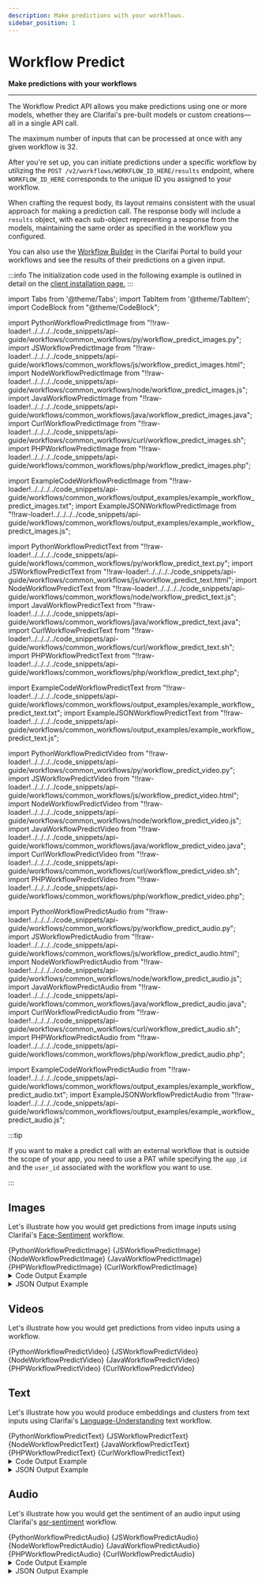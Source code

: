 ```yaml
---
description: Make predictions with your workflows.
sidebar_position: 1
---
```


# Workflow Predict

**Make predictions with your workflows**
<hr />

The Workflow Predict API allows you make predictions using one or more models, whether they are Clarifai's pre-built models or custom creations—all in a single API call.

The maximum number of inputs that can be processed at once with any given workflow is 32.

After you're set up, you can initiate predictions under a specific workflow by utilizing the `POST /v2/workflows/WORKFLOW_ID_HERE/results` endpoint, where `WORKFLOW_ID_HERE` corresponds to the unique ID you assigned to your workflow.

When crafting the request body, its layout remains consistent with the usual approach for making a prediction call. The response body will include a `results` object, with each sub-object representing a response from the models, maintaining the same order as specified in the workflow you configured.

You can also use the [Workflow Builder](https://docs.clarifai.com/portal-guide/workflows/workflow-builder) in the Clarifai Portal to build your workflows and see the results of their predictions on a given input.

:::info
The initialization code used in the following example is outlined in detail on the [client installation page.](https://docs.clarifai.com/api-guide/api-overview/api-clients/#client-installation-instructions)
:::

import Tabs from '@theme/Tabs';
import TabItem from '@theme/TabItem';
import CodeBlock from "@theme/CodeBlock";

import PythonWorkflowPredictImage from "!!raw-loader!../../../../code_snippets/api-guide/workflows/common_workflows/py/workflow_predict_images.py";
import JSWorkflowPredictImage from "!!raw-loader!../../../../code_snippets/api-guide/workflows/common_workflows/js/workflow_predict_images.html";
import NodeWorkflowPredictImage from "!!raw-loader!../../../../code_snippets/api-guide/workflows/common_workflows/node/workflow_predict_images.js";
import JavaWorkflowPredictImage from "!!raw-loader!../../../../code_snippets/api-guide/workflows/common_workflows/java/workflow_predict_images.java";
import CurlWorkflowPredictImage from "!!raw-loader!../../../../code_snippets/api-guide/workflows/common_workflows/curl/workflow_predict_images.sh";
import PHPWorkflowPredictImage from "!!raw-loader!../../../../code_snippets/api-guide/workflows/common_workflows/php/workflow_predict_images.php";

import ExampleCodeWorkflowPredictImage from "!!raw-loader!../../../../code_snippets/api-guide/workflows/common_workflows/output_examples/example_workflow_predict_images.txt";
import ExampleJSONWorkflowPredictImage from "!!raw-loader!../../../../code_snippets/api-guide/workflows/common_workflows/output_examples/example_workflow_predict_images.js";

import PythonWorkflowPredictText from "!!raw-loader!../../../../code_snippets/api-guide/workflows/common_workflows/py/workflow_predict_text.py";
import JSWorkflowPredictText from "!!raw-loader!../../../../code_snippets/api-guide/workflows/common_workflows/js/workflow_predict_text.html";
import NodeWorkflowPredictText from "!!raw-loader!../../../../code_snippets/api-guide/workflows/common_workflows/node/workflow_predict_text.js";
import JavaWorkflowPredictText from "!!raw-loader!../../../../code_snippets/api-guide/workflows/common_workflows/java/workflow_predict_text.java";
import CurlWorkflowPredictText from "!!raw-loader!../../../../code_snippets/api-guide/workflows/common_workflows/curl/workflow_predict_text.sh";
import PHPWorkflowPredictText from "!!raw-loader!../../../../code_snippets/api-guide/workflows/common_workflows/php/workflow_predict_text.php";

import ExampleCodeWorkflowPredictText from "!!raw-loader!../../../../code_snippets/api-guide/workflows/common_workflows/output_examples/example_workflow_predict_text.txt";
import ExampleJSONWorkflowPredictText from "!!raw-loader!../../../../code_snippets/api-guide/workflows/common_workflows/output_examples/example_workflow_predict_text.js";

import PythonWorkflowPredictVideo from "!!raw-loader!../../../../code_snippets/api-guide/workflows/common_workflows/py/workflow_predict_video.py";
import JSWorkflowPredictVideo from "!!raw-loader!../../../../code_snippets/api-guide/workflows/common_workflows/js/workflow_predict_video.html";
import NodeWorkflowPredictVideo from "!!raw-loader!../../../../code_snippets/api-guide/workflows/common_workflows/node/workflow_predict_video.js";
import JavaWorkflowPredictVideo from "!!raw-loader!../../../../code_snippets/api-guide/workflows/common_workflows/java/workflow_predict_video.java";
import CurlWorkflowPredictVideo from "!!raw-loader!../../../../code_snippets/api-guide/workflows/common_workflows/curl/workflow_predict_video.sh";
import PHPWorkflowPredictVideo from "!!raw-loader!../../../../code_snippets/api-guide/workflows/common_workflows/php/workflow_predict_video.php";

import PythonWorkflowPredictAudio from "!!raw-loader!../../../../code_snippets/api-guide/workflows/common_workflows/py/workflow_predict_audio.py";
import JSWorkflowPredictAudio from "!!raw-loader!../../../../code_snippets/api-guide/workflows/common_workflows/js/workflow_predict_audio.html";
import NodeWorkflowPredictAudio from "!!raw-loader!../../../../code_snippets/api-guide/workflows/common_workflows/node/workflow_predict_audio.js";
import JavaWorkflowPredictAudio from "!!raw-loader!../../../../code_snippets/api-guide/workflows/common_workflows/java/workflow_predict_audio.java";
import CurlWorkflowPredictAudio from "!!raw-loader!../../../../code_snippets/api-guide/workflows/common_workflows/curl/workflow_predict_audio.sh";
import PHPWorkflowPredictAudio from "!!raw-loader!../../../../code_snippets/api-guide/workflows/common_workflows/php/workflow_predict_audio.php";

import ExampleCodeWorkflowPredictAudio from "!!raw-loader!../../../../code_snippets/api-guide/workflows/common_workflows/output_examples/example_workflow_predict_audio.txt";
import ExampleJSONWorkflowPredictAudio from "!!raw-loader!../../../../code_snippets/api-guide/workflows/common_workflows/output_examples/example_workflow_predict_audio.js";

:::tip

If you want to make a predict call with an external workflow that is outside the scope of your app, you need to use a PAT while specifying the `app_id` and the `user_id` associated with the workflow you want to use. 

:::

## Images

Let's illustrate how you would get predictions from image inputs using Clarifai's [Face-Sentiment](https://clarifai.com/clarifai/main/workflows/Face-Sentiment) workflow.

<Tabs>

<TabItem value="python" label="Python">
    <CodeBlock className="language-python">{PythonWorkflowPredictImage}</CodeBlock>
</TabItem>

<TabItem value="js_rest" label="JavaScript (REST)">
    <CodeBlock className="language-javascript">{JSWorkflowPredictImage}</CodeBlock>
</TabItem>

<TabItem value="nodejs" label="NodeJS">
    <CodeBlock className="language-javascript">{NodeWorkflowPredictImage}</CodeBlock>
</TabItem>

<TabItem value="java" label="Java">
    <CodeBlock className="language-java">{JavaWorkflowPredictImage}</CodeBlock>
</TabItem>

<TabItem value="php" label="PHP">
    <CodeBlock className="language-php">{PHPWorkflowPredictImage}</CodeBlock>
</TabItem>

<TabItem value="curl" label="cURL">
    <CodeBlock className="language-bash">{CurlWorkflowPredictImage}</CodeBlock>
</TabItem>

</Tabs>

<details>
  <summary>Code Output Example</summary>
    <CodeBlock className="language-text">{ExampleCodeWorkflowPredictImage}</CodeBlock>
</details>

<details>
  <summary>JSON Output Example</summary>
    <CodeBlock className="language-javascript">{ExampleJSONWorkflowPredictImage}</CodeBlock>
</details>

## Videos

Let's illustrate how you would get predictions from video inputs using a workflow.

<Tabs>

<TabItem value="python" label="Python">
    <CodeBlock className="language-python">{PythonWorkflowPredictVideo}</CodeBlock>
</TabItem>

<TabItem value="js_rest" label="JavaScript (REST)">
    <CodeBlock className="language-javascript">{JSWorkflowPredictVideo}</CodeBlock>
</TabItem>

<TabItem value="nodejs" label="NodeJS">
    <CodeBlock className="language-javascript">{NodeWorkflowPredictVideo}</CodeBlock>
</TabItem>

<TabItem value="java" label="Java">
    <CodeBlock className="language-java">{JavaWorkflowPredictVideo}</CodeBlock>
</TabItem>

<TabItem value="php" label="PHP">
    <CodeBlock className="language-php">{PHPWorkflowPredictVideo}</CodeBlock>
</TabItem>

<TabItem value="curl" label="cURL">
    <CodeBlock className="language-bash">{CurlWorkflowPredictVideo}</CodeBlock>
</TabItem>

</Tabs>

## Text

Let's illustrate how you would produce embeddings and clusters from text inputs using Clarifai's [Language-Understanding](https://clarifai.com/clarifai/main/workflows/Language-Understanding) text workflow.

<Tabs>

<TabItem value="python" label="Python">
    <CodeBlock className="language-python">{PythonWorkflowPredictText}</CodeBlock>
</TabItem>

<TabItem value="js_rest" label="JavaScript (REST)">
    <CodeBlock className="language-javascript">{JSWorkflowPredictText}</CodeBlock>
</TabItem>

<TabItem value="nodejs" label="NodeJS">
    <CodeBlock className="language-javascript">{NodeWorkflowPredictText}</CodeBlock>
</TabItem>

<TabItem value="java" label="Java">
    <CodeBlock className="language-java">{JavaWorkflowPredictText}</CodeBlock>
</TabItem>

<TabItem value="php" label="PHP">
    <CodeBlock className="language-php">{PHPWorkflowPredictText}</CodeBlock>
</TabItem>

<TabItem value="curl" label="cURL">
    <CodeBlock className="language-bash">{CurlWorkflowPredictText}</CodeBlock>
</TabItem>

</Tabs>

<details>
  <summary>Code Output Example</summary>
    <CodeBlock className="language-text">{ExampleCodeWorkflowPredictText}</CodeBlock>
</details>

<details>
  <summary>JSON Output Example</summary>
    <CodeBlock className="language-javascript">{ExampleJSONWorkflowPredictText}</CodeBlock>
</details>

## Audio

Let's illustrate how you would get the sentiment of an audio input using Clarifai's [asr-sentiment](https://clarifai.com/clarifai/main/workflows/asr-sentiment) workflow.

<Tabs>

<TabItem value="python" label="Python">
    <CodeBlock className="language-python">{PythonWorkflowPredictAudio}</CodeBlock>
</TabItem>

<TabItem value="js_rest" label="JavaScript (REST)">
    <CodeBlock className="language-javascript">{JSWorkflowPredictAudio}</CodeBlock>
</TabItem>

<TabItem value="nodejs" label="NodeJS">
    <CodeBlock className="language-javascript">{NodeWorkflowPredictAudio}</CodeBlock>
</TabItem>

<TabItem value="java" label="Java">
    <CodeBlock className="language-java">{JavaWorkflowPredictAudio}</CodeBlock>
</TabItem>

<TabItem value="php" label="PHP">
    <CodeBlock className="language-php">{PHPWorkflowPredictAudio}</CodeBlock>
</TabItem>

<TabItem value="curl" label="cURL">
    <CodeBlock className="language-bash">{CurlWorkflowPredictAudio}</CodeBlock>
</TabItem>

</Tabs>

<details>
  <summary>Code Output Example</summary>
    <CodeBlock className="language-text">{ExampleCodeWorkflowPredictAudio}</CodeBlock>
</details>

<details>
  <summary>JSON Output Example</summary>
    <CodeBlock className="language-javascript">{ExampleJSONWorkflowPredictAudio}</CodeBlock>
</details>
